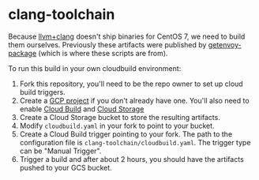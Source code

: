 # clang-toolchain

Because [llvm+clang](https://github.com/llvm/llvm-project/releases) doesn't ship binaries for CentOS 7,
we need to build them ourselves. Previously these artifacts were published by [getenvoy-package](https://github.com/tetratelabs-attic/getenvoy-package/)
(which is where these scripts are from).

To run this build in your own cloudbuild environment:

1. Fork this repository, you'll need to be the repo owner to set up cloud build triggers.
1. Create a [GCP project](https://cloud.google.com/) if you don't already have one. You'll also need to enable
   [Cloud Build](https://cloud.google.com/build) and [Cloud Storage](https://cloud.google.com/storage)
1. Create a Cloud Storage bucket to store the resulting artifacts.
1. Modify `cloudbuild.yaml` in your fork to point to your bucket.
1. Create a Cloud Build trigger pointing to your fork. The path to the configuration file is
   `clang-toolchain/cloudbuild.yaml`. The trigger type can be "Manual Trigger".
1. Trigger a build and after about 2 hours, you should have the artifacts pushed to your GCS bucket.
